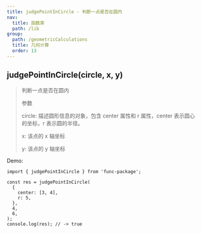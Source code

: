 ```yaml
---
title: judgePointInCircle - 判断一点是否在圆内
nav:
  title: 函数库
  path: /lib
group:
  path: /geometricCalculations
  title: 几何计算
  order: 13
---
```


## judgePointInCircle(circle, x, y)

> 判断一点是否在圆内
>
> 参数
>
> circle: 描述圆形信息的对象，包含 center 属性和 r 属性，center 表示圆心的坐标，r 表示圆的半径。
>
> x: 该点的 x 轴坐标
>
> y: 该点的 y 轴坐标

Demo:

```tsx | pure
import { judgePointInCircle } from 'func-package';

const res = judgePointInCircle(
  {
    center: [3, 4],
    r: 5,
  },
  4,
  6,
);
console.log(res); // -> true
```
